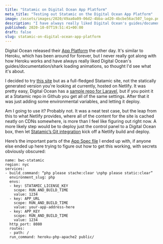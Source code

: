 ```yaml
---
title: "Statamic on Digital Ocean App Platform"
meta_title: "Testing out Statamic on the Digital Ocean App Platform"
image: /assets/images/2020/49aa0a09-06d2-4bba-ad20-4bcbe56ac507_logo.png
description: "I have always really liked Digital Ocean's guides/documentation/shark loading animations, so thought I'd see what their new App Platform was about."
published: 2020-10-07T19:51:41+00:00
draft: false
slug: statamic-on-digital-ocean-app-platform
---
```


Digital Ocean released their [App Platform](https://www.digitalocean.com/products/app-platform/) the other day. It's similar to Heroku, which has been around for forever, but I never really got along with how Heroku works and have always really liked Digital Ocean's guides/documentation/shark loading animations, so thought I'd see what it's about.

I decided to try [this site](/blog-posts/2020/09/builtwith-coffee-3-0/) but as a full-fledged Statamic site, not the statically generated version you're looking at currently, hosted on Netlify. It was pretty easy, Digital Ocean has a [sample repo for Laravel](https://github.com/digitalocean/sample-laravel), but if you point it at a Statamic repo in Github you get all of the same settings. After that it was just adding some environmental variables, and letting it deploy.

Am I going to use it? Probably not. It was a neat test case, but the leap from this to what Netlify provides, where all of the content for the site is cached neatly on CDNs somewhere, is more than I feel like figuring out right now. A more likely step would be to deploy just the control panel to a Digital Ocean box, then let [Statamic’s Git integration](https://statamic.dev/git-integration) kick off a Netlify build and deploy.

Here’s the important parts of the [App Spec file](https://www.digitalocean.com/docs/app-platform/references/app-specification-reference/) I ended up with, if anyone else ended up here trying to figure out how to get this working, with secrets obviously obscured:

```
name: bwc-statamic
region: nyc
services:
- build_command: “php please stache:clear \nphp please static:clear”
  environment_slug: php
  envs:
  - key: STATAMIC_LICENSE_KEY
    scope: RUN_AND_BUILD_TIME
    value: 1234
  - key: APP_URL
    scope: RUN_AND_BUILD_TIME
    value: your-app-address-here
  - key: APP_KEY
    scope: RUN_AND_BUILD_TIME
    value: 1234
  http_port: 8080
  routes:
  - path: /
  run_command: heroku-php-apache2 public/
```
